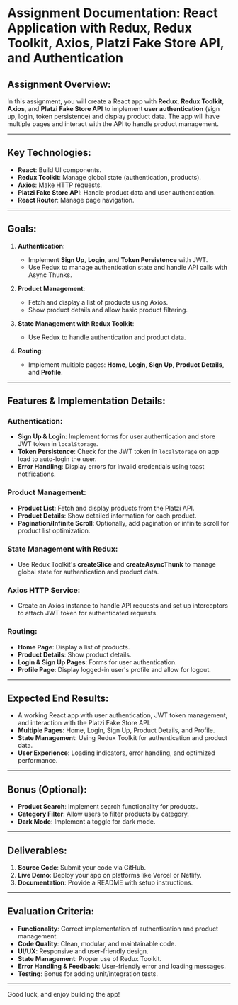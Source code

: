 # Assignment Documentation: React Application with Redux, Redux Toolkit, Axios, Platzi Fake Store API, and Authentication

## Assignment Overview:
In this assignment, you will create a React app with **Redux**, **Redux Toolkit**, **Axios**, and **Platzi Fake Store API** to implement **user authentication** (sign up, login, token persistence) and display product data. The app will have multiple pages and interact with the API to handle product management.

---

## Key Technologies:
- **React**: Build UI components.
- **Redux Toolkit**: Manage global state (authentication, products).
- **Axios**: Make HTTP requests.
- **Platzi Fake Store API**: Handle product data and user authentication.
- **React Router**: Manage page navigation.

---

## Goals:
1. **Authentication**:
   - Implement **Sign Up**, **Login**, and **Token Persistence** with JWT.
   - Use Redux to manage authentication state and handle API calls with Async Thunks.
   
2. **Product Management**:
   - Fetch and display a list of products using Axios.
   - Show product details and allow basic product filtering.
   
3. **State Management with Redux Toolkit**:
   - Use Redux to handle authentication and product data.
   
4. **Routing**:
   - Implement multiple pages: **Home**, **Login**, **Sign Up**, **Product Details**, and **Profile**.

---

## Features & Implementation Details:

### Authentication:
- **Sign Up & Login**: Implement forms for user authentication and store JWT token in `localStorage`.
- **Token Persistence**: Check for the JWT token in `localStorage` on app load to auto-login the user.
- **Error Handling**: Display errors for invalid credentials using toast notifications.

### Product Management:
- **Product List**: Fetch and display products from the Platzi API.
- **Product Details**: Show detailed information for each product.
- **Pagination/Infinite Scroll**: Optionally, add pagination or infinite scroll for product list optimization.

### State Management with Redux:
- Use Redux Toolkit's **createSlice** and **createAsyncThunk** to manage global state for authentication and product data.

### Axios HTTP Service:
- Create an Axios instance to handle API requests and set up interceptors to attach JWT token for authenticated requests.

### Routing:
- **Home Page**: Display a list of products.
- **Product Details**: Show product details.
- **Login & Sign Up Pages**: Forms for user authentication.
- **Profile Page**: Display logged-in user's profile and allow for logout.

---

## Expected End Results:
- A working React app with user authentication, JWT token management, and interaction with the Platzi Fake Store API.
- **Multiple Pages**: Home, Login, Sign Up, Product Details, and Profile.
- **State Management**: Using Redux Toolkit for authentication and product data.
- **User Experience**: Loading indicators, error handling, and optimized performance.

---

## Bonus (Optional):
- **Product Search**: Implement search functionality for products.
- **Category Filter**: Allow users to filter products by category.
- **Dark Mode**: Implement a toggle for dark mode.

---

## Deliverables:
1. **Source Code**: Submit your code via GitHub.
2. **Live Demo**: Deploy your app on platforms like Vercel or Netlify.
3. **Documentation**: Provide a README with setup instructions.

---

## Evaluation Criteria:
- **Functionality**: Correct implementation of authentication and product management.
- **Code Quality**: Clean, modular, and maintainable code.
- **UI/UX**: Responsive and user-friendly design.
- **State Management**: Proper use of Redux Toolkit.
- **Error Handling & Feedback**: User-friendly error and loading messages.
- **Testing**: Bonus for adding unit/integration tests.

---

Good luck, and enjoy building the app!
